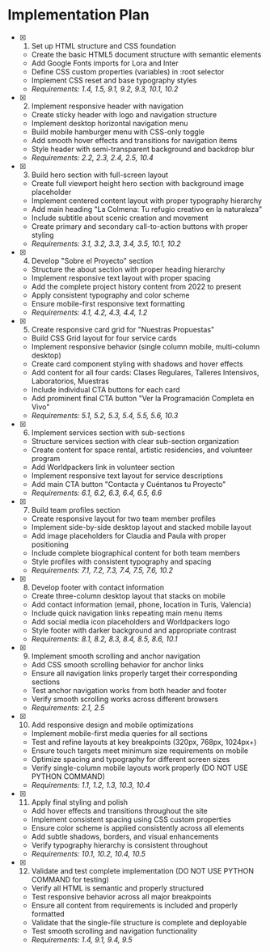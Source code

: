 # Implementation Plan

- [x] 1. Set up HTML structure and CSS foundation
  - Create the basic HTML5 document structure with semantic elements
  - Add Google Fonts imports for Lora and Inter
  - Define CSS custom properties (variables) in :root selector
  - Implement CSS reset and base typography styles
  - _Requirements: 1.4, 1.5, 9.1, 9.2, 9.3, 10.1, 10.2_

- [x] 2. Implement responsive header with navigation
  - Create sticky header with logo and navigation structure
  - Implement desktop horizontal navigation menu
  - Build mobile hamburger menu with CSS-only toggle
  - Add smooth hover effects and transitions for navigation items
  - Style header with semi-transparent background and backdrop blur
  - _Requirements: 2.2, 2.3, 2.4, 2.5, 10.4_

- [x] 3. Build hero section with full-screen layout
  - Create full viewport height hero section with background image placeholder
  - Implement centered content layout with proper typography hierarchy
  - Add main heading "La Colmena: Tu refugio creativo en la naturaleza"
  - Include subtitle about scenic creation and movement
  - Create primary and secondary call-to-action buttons with proper styling
  - _Requirements: 3.1, 3.2, 3.3, 3.4, 3.5, 10.1, 10.2_

- [x] 4. Develop "Sobre el Proyecto" section
  - Structure the about section with proper heading hierarchy
  - Implement responsive text layout with proper spacing
  - Add the complete project history content from 2022 to present
  - Apply consistent typography and color scheme
  - Ensure mobile-first responsive text formatting
  - _Requirements: 4.1, 4.2, 4.3, 4.4, 1.2_

- [x] 5. Create responsive card grid for "Nuestras Propuestas"
  - Build CSS Grid layout for four service cards
  - Implement responsive behavior (single column mobile, multi-column desktop)
  - Create card component styling with shadows and hover effects
  - Add content for all four cards: Clases Regulares, Talleres Intensivos, Laboratorios, Muestras
  - Include individual CTA buttons for each card
  - Add prominent final CTA button "Ver la Programación Completa en Vivo"
  - _Requirements: 5.1, 5.2, 5.3, 5.4, 5.5, 5.6, 10.3_

- [x] 6. Implement services section with sub-sections
  - Structure services section with clear sub-section organization
  - Create content for space rental, artistic residencies, and volunteer program
  - Add Worldpackers link in volunteer section
  - Implement responsive text layout for service descriptions
  - Add main CTA button "Contacta y Cuéntanos tu Proyecto"
  - _Requirements: 6.1, 6.2, 6.3, 6.4, 6.5, 6.6_

- [x] 7. Build team profiles section
  - Create responsive layout for two team member profiles
  - Implement side-by-side desktop layout and stacked mobile layout
  - Add image placeholders for Claudia and Paula with proper positioning
  - Include complete biographical content for both team members
  - Style profiles with consistent typography and spacing
  - _Requirements: 7.1, 7.2, 7.3, 7.4, 7.5, 7.6, 10.2_

- [x] 8. Develop footer with contact information
  - Create three-column desktop layout that stacks on mobile
  - Add contact information (email, phone, location in Turís, Valencia)
  - Include quick navigation links repeating main menu items
  - Add social media icon placeholders and Worldpackers logo
  - Style footer with darker background and appropriate contrast
  - _Requirements: 8.1, 8.2, 8.3, 8.4, 8.5, 8.6, 10.1_

- [x] 9. Implement smooth scrolling and anchor navigation
  - Add CSS smooth scrolling behavior for anchor links
  - Ensure all navigation links properly target their corresponding sections
  - Test anchor navigation works from both header and footer
  - Verify smooth scrolling works across different browsers
  - _Requirements: 2.1, 2.5_

- [x] 10. Add responsive design and mobile optimizations
  - Implement mobile-first media queries for all sections
  - Test and refine layouts at key breakpoints (320px, 768px, 1024px+)
  - Ensure touch targets meet minimum size requirements on mobile
  - Optimize spacing and typography for different screen sizes
  - Verify single-column mobile layouts work properly (DO NOT USE PYTHON COMMAND)
  - _Requirements: 1.1, 1.2, 1.3, 10.3, 10.4_

- [x] 11. Apply final styling and polish
  - Add hover effects and transitions throughout the site
  - Implement consistent spacing using CSS custom properties
  - Ensure color scheme is applied consistently across all elements
  - Add subtle shadows, borders, and visual enhancements
  - Verify typography hierarchy is consistent throughout
  - _Requirements: 10.1, 10.2, 10.4, 10.5_

- [x] 12. Validate and test complete implementation (DO NOT USE PYTHON COMMAND for testing)
  - Verify all HTML is semantic and properly structured
  - Test responsive behavior across all major breakpoints 
  - Ensure all content from requirements is included and properly formatted
  - Validate that the single-file structure is complete and deployable
  - Test smooth scrolling and navigation functionality
  - _Requirements: 1.4, 9.1, 9.4, 9.5_